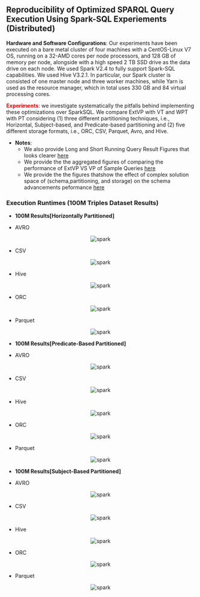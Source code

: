## Reproducibility of Optimized SPARQL Query Execution Using Spark-SQL Experiements (Distributed)

**Hardware and Software Configurations**: Our experiments have been executed on a bare metal cluster of four machines with a CentOS-Linux V7 OS, running on a 32-AMD cores per node processors, and 128 GB of memory per node, alongside with a high speed 2 TB SSD drive as the data drive on each node. We used Spark V2.4 to fully support Spark-SQL capabilities. We used Hive V3.2.1. In particular, our Spark cluster is consisted of one master node and three worker machines, while Yarn is used as the resource manager, which in total uses 330 GB and 84 virtual processing cores.

**<font color="red">Experiments</font>**: we investigate systematically the pitfalls behind implementing these optimizations over SparkSQL. We compare ExtVP with VT and WPT with PT considering (1) three different partitioning techniques, i.e., Horizontal, Subject-based, and Predicate-based partitioning and (2) five different storage formats, i.e., ORC, CSV, Parquet, Avro, and Hive.
* **Notes**:  
  - We also provide Long and Short Running Query Result Figures that looks clearer [here](OptimizedVsBaselinComparsions_long_short.md)
  - We provide the the aggregated figures of comparing the performance of ExtVP VS VP of Sample Queries [here](SchenataAdvancementComarisons_SampleQueries.md)
  - We provide the the figures thatshow the effect of complex solution space of (schema,partitioning, and storage) on the schema advancements peformance [here](complex_solutionSpaceResults.md)



### Execution Runtimes (100M Triples Dataset Results)

* **100M Results[Horizontally Partitioned]**

* AVRO

<p align="center">
<img src="figures/DistributedExperiments/OptimizedVSBaselineSchemata/plots_all/100M-Horizontal/avro-100M-Horizontal All queries.png" alt="spark" >
</p>

* CSV

<p align="center">
<img src="figures/DistributedExperiments/OptimizedVSBaselineSchemata/plots_all/100M-Horizontal/csv-100M-Horizontal All queries.png" alt="spark" >
</p>

* Hive
<p align="center">
<img src="figures/DistributedExperiments/OptimizedVSBaselineSchemata/plots_all/100M-Horizontal/hive-100M-Horizontal All queries.png" alt="spark" >
</p>

* ORC

<p align="center">
<img src="figures/DistributedExperiments/OptimizedVSBaselineSchemata/plots_all/100M-Horizontal/orc-100M-Horizontal All queries.png" alt="spark" >
</p>

* Parquet

<p align="center">
<img src="figures/DistributedExperiments/OptimizedVSBaselineSchemata/plots_all/100M-Horizontal/parquet-100M-Horizontal All queries.png" alt="spark" >
</p>

* **100M Results[Predicate-Based Partitioned]**

* AVRO

<p align="center">
<img src="figures/DistributedExperiments/OptimizedVSBaselineSchemata/plots_all/100M-Predicate/avro-100M-Predicate All queries.png" alt="spark" >
</p>

* CSV

<p align="center">
<img src="figures/DistributedExperiments/OptimizedVSBaselineSchemata/plots_all/100M-Predicate/csv-100M-Predicate All queries.png" alt="spark" >
</p>

* Hive

<p align="center">
<img src="figures/DistributedExperiments/OptimizedVSBaselineSchemata/plots_all/100M-Predicate/hive-100M-Predicate All queries.png" alt="spark" >
</p>

* ORC

<p align="center">
<img src="figures/DistributedExperiments/OptimizedVSBaselineSchemata/plots_all/100M-Predicate/orc-100M-Predicate All queries.png" alt="spark" >
</p>

* Parquet

<p align="center">
<img src="figures/DistributedExperiments/OptimizedVSBaselineSchemata/plots_all/100M-Predicate/parquet-100M-Predicate All queries.png" alt="spark" >
</p>

* **100M Results[Subject-Based Partitioned]**

* AVRO

<p align="center">
<img src="figures/DistributedExperiments/OptimizedVSBaselineSchemata/plots_all/100M-Subject/avro-100M-Subject All queries.png" alt="spark" >
</p>

* CSV

<p align="center">
<img src="figures/DistributedExperiments/OptimizedVSBaselineSchemata/plots_all/100M-Subject/csv-100M-Subject All queries.png" alt="spark" >
</p>

* Hive

<p align="center">
<img src="figures/DistributedExperiments/OptimizedVSBaselineSchemata/plots_all/100M-Subject/hive-100M-Subject All queries.png" alt="spark" >
</p>

* ORC

<p align="center">
<img src="figures/DistributedExperiments/OptimizedVSBaselineSchemata/plots_all/100M-Subject/orc-100M-Subject All queries.png" alt="spark" >
</p>

* Parquet

<p align="center">
<img src="figures/DistributedExperiments/OptimizedVSBaselineSchemata/plots_all/100M-Subject/parquet-100M-Subject All queries.png" alt="spark" >
</p>
